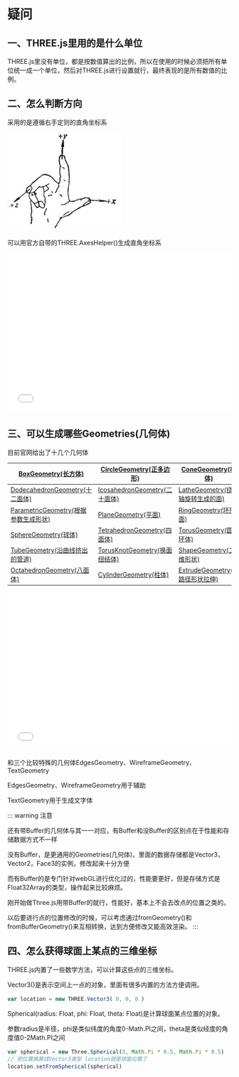 # 疑问


## 一、THREE.js里用的是什么单位

THREE.js里没有单位，都是按数值算出的比例，所以在使用的时候必须把所有单位统一成一个单位，然后对THREE.js进行设置就行，最终表现的是所有数值的比例。



## 二、怎么判断方向

采用的是遵循右手定则的直角坐标系

![right hand](../static/img/coordinate.jpg)

可以用官方自带的THREE.AxesHelper()生成直角坐标系

<iframe height='358' scrolling='no' title='直角坐标系' src='//codepen.io/kuminson/embed/MqByjK/?height=358&theme-id=0&default-tab=result&embed-version=2' frameborder='no' allowtransparency='true' allowfullscreen='true' style='width: 100%;'>See the Pen <a href='https://codepen.io/kuminson/pen/MqByjK/'>直角坐标系</a> by kuminson (<a href='https://codepen.io/kuminson'>@kuminson</a>) on <a href='https://codepen.io'>CodePen</a>.
</iframe>


## 三、可以生成哪些Geometries(几何体)

目前官网给出了十几个几何体

| [BoxGeometry(长方体)](https://threejs.org/docs/index.html#api/en/geometries/BoxGeometry) | [CircleGeometry(正多边形)](https://threejs.org/docs/index.html#api/en/geometries/CircleGeometry) | [ConeGeometry(椎体)](https://threejs.org/docs/index.html#api/en/geometries/ConeGeometry) |
| ---- | ---- | ---- |
| [DodecahedronGeometry(十二面体)](https://threejs.org/docs/index.html#api/en/geometries/DodecahedronGeometry) | [IcosahedronGeometry(二十面体)](https://threejs.org/docs/index.html#api/en/geometries/IcosahedronGeometry) | [LatheGeometry(绕Y轴旋转生成的面)](https://threejs.org/docs/index.html#api/en/geometries/LatheGeometry) |
| [ParametricGeometry(根据参数生成形状)](https://threejs.org/docs/index.html#api/en/geometries/ParametricGeometry) | [PlaneGeometry(平面)](https://threejs.org/docs/index.html#api/en/geometries/PlaneGeometry) | [RingGeometry(环形面)](https://threejs.org/docs/index.html#api/en/geometries/RingGeometry) |
| [SphereGeometry(球体)](https://threejs.org/docs/index.html#api/en/geometries/SphereGeometry) | [TetrahedronGeometry(四面体)](https://threejs.org/docs/index.html#api/en/geometries/TetrahedronGeometry) | [TorusGeometry(圆环体)](https://threejs.org/docs/index.html#api/en/geometries/TorusGeometry) |
| [TubeGeometry(沿曲线挤出的管道)](https://threejs.org/docs/index.html#api/en/geometries/TubeGeometry) | [TorusKnotGeometry(换面纽结体)](https://threejs.org/docs/index.html#api/en/geometries/TorusKnotGeometry) | [ShapeGeometry(二维形状)](https://threejs.org/docs/index.html#api/en/geometries/ShapeGeometry) |
| [OctahedronGeometry(八面体)](https://threejs.org/docs/index.html#api/en/geometries/OctahedronGeometry) | [CylinderGeometry(柱体)](https://threejs.org/docs/index.html#api/en/geometries/CylinderGeometry) | [ExtrudeGeometry(从路径形状拉伸)](https://threejs.org/docs/index.html#api/en/geometries/ExtrudeGeometry) |

<iframe height='357' scrolling='no' title='官方几何体' src='//codepen.io/kuminson/embed/ZMMZLj/?height=357&theme-id=0&default-tab=result&embed-version=2' frameborder='no' allowtransparency='true' allowfullscreen='true' style='width: 100%;'>See the Pen <a href='https://codepen.io/kuminson/pen/ZMMZLj/'>官方几何体</a> by kuminson (<a href='https://codepen.io/kuminson'>@kuminson</a>) on <a href='https://codepen.io'>CodePen</a>.
</iframe>

和三个比较特殊的几何体EdgesGeometry、WireframeGeometry、TextGeometry

EdgesGeometry、WireframeGeometry用于辅助

TextGeometry用于生成文字体

::: warning 注意

还有带Buffer的几何体与其一一对应，有Buffer和没Buffer的区别点在于性能和存储数据方式不一样

没有Buffer，是更通用的Geometries(几何体)，里面的数据存储都是Vector3，Vector2，Face3的实例，修改起来十分方便

而有Buffer的是专门针对webGL进行优化过的，性能要更好，但是存储方式是Float32Array的类型，操作起来比较麻烦。

刚开始做Three.js用带Buffer的就行，性能好，基本上不会去改点的位置之类的。

以后要进行点的位置修改的时候，可以考虑通过fromGeometry()和fromBufferGeometry()来互相转换，达到方便修改又能高效渲染。
:::


## 四、怎么获得球面上某点的三维坐标

THREE.js内置了一些数学方法，可以计算这些点的三维坐标。

Vector3()是表示空间上一点的对象，里面有很多内置的方法方便调用。

``` js
var location = new THREE.Vector3( 0, 0, 0 )
```

Spherical(radius: Float, phi: Float, theta: Float)是计算球面某点位置的对象。

参数radius是半径，phi是类似纬度的角度0-Math.PI之间，theta是类似经度的角度值0-2Math.PI之间

``` js
var spherical = new Three.Spherical(3, Math.Pi * 0.5, Math.Pi * 0.5)
// 把位置换算成Vector3类型 location就是球面位置了
location.setFromSpherical(spherical)
```

